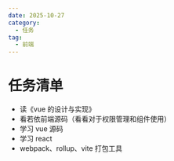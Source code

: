 ```yaml
---
date: 2025-10-27
category:
  - 任务
tag:
  - 前端
---
```


# 任务清单

- 读《vue 的设计与实现》
- 看若依前端源码（看看对于权限管理和组件使用）
- 学习 vue 源码
- 学习 react
- webpack、rollup、vite 打包工具
